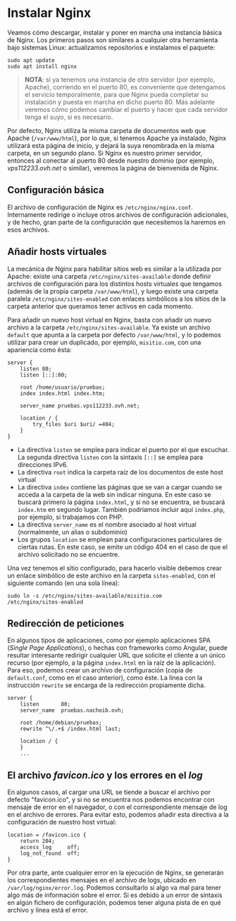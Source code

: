 # Instalar Nginx

Veamos cómo descargar, instalar y poner en marcha una instancia básica de Nginx. Los primeros pasos son similares a cualquier otra herramienta bajo sistemas Linux: actualizamos repositorios e instalamos el paquete:

```
sudo apt update
sudo apt install nginx
```

> **NOTA**: si ya tenemos una instancia de otro servidor (por ejemplo, Apache), corriendo en el puerto 80, es conveniente que detengamos el servicio temporalmente, para que Nginx pueda completar su instalación y puesta en marcha en dicho puerto 80. Más adelante veremos cómo podemos cambiar el puerto y hacer que cada servidor tenga el suyo, si es necesario.

Por defecto, Nginx utiliza la misma carpeta de documentos web que Apache (`/var/www/html`), por lo que, si tenemos Apache ya instalado, Nginx utilizará esta página de inicio, y dejará la suya renombrada en la misma carpeta, en un segundo plano. Si Nginx es nuestro primer servidor, entonces al conectar al puerto 80 desde nuestro dominio (por ejemplo, *vps112233.ovh.net* o similar), veremos la página de bienvenida de Nginx.

## Configuración básica

El archivo de configuración de Nginx es `/etc/nginx/nginx.conf`. Internamente redirige o incluye otros archivos de configuración adicionales, y de hecho, gran parte de la configuración que necesitemos la haremos en esos archivos.

## Añadir hosts virtuales

La mecánica de Nginx para habilitar sitios web es similar a la utilizada por Apache: existe una carpeta `/etc/nginx/sites-available` donde definir archivos de configuración para los distintos hosts virtuales que tengamos (además de la propia carpeta `/var/www/html`), y luego existe una carpeta paralela `/etc/nginx/sites-enabled` con enlaces simbólicos a los sitios de la carpeta anterior que queramos tener activos en cada momento.

Para añadir un nuevo host virtual en Nginx, basta con añadir un nuevo archivo a la carpeta `/etc/nginx/sites-available`. Ya existe un archivo `default` que apunta a la carpeta por defecto `/var/www/html`, y lo podemos utilizar para crear un duplicado, por ejemplo, `misitio.com`, con una apariencia como ésta:

```
server {
    listen 80;
    listen [::]:80;

    root /home/usuario/pruebas;
    index index.html index.htm;

    server_name pruebas.vps112233.ovh.net;

    location / {
        try_files $uri $uri/ =404;
    }
}
```

* La directiva `listen` se emplea para indicar el puerto por el que escuchar. La segunda directiva `listen` con la sintaxis `[::]` se emplea para direcciones IPv6.
* La directiva `root` indica la carpeta raíz de los documentos de este host virtual
* La directiva `index` contiene las páginas que se van a cargar cuando se acceda a la carpeta de la web sin indicar ninguna. En este caso se buscará primero la página `index.html`, y si no se encuentra, se buscará `index.htm` en segundo lugar. También podríamos incluir aquí `index.php`, por ejemplo, si trabajamos con PHP.
* La directiva `server_name` es el nombre asociado al host virtual (normalmente, un alias o subdominio)
* Los grupos `location` se emplean para configuraciones particulares de ciertas rutas. En este caso, se emite un código 404 en el caso de que el archivo solicitado no se encuentre.

Una vez tenemos el sitio configurado, para hacerlo visible debemos crear un enlace simbólico de este archivo en la carpeta `sites-enabled`, con el siguiente comando (en una sola línea):

```
sudo ln -s /etc/nginx/sites-available/misitio.com 
/etc/nginx/sites-enabled
```

## Redirección de peticiones

En algunos tipos de aplicaciones, como por ejemplo aplicaciones SPA (*Single Page Applications*), o hechas con frameworks como Angular, puede resultar interesante redirigir cualquier URL que solicite el cliente a un único recurso (por ejemplo, a la página `index.html` en la raíz de la aplicación). Para eso, podemos crear un archivo de configuración (copia de `default.conf`, como en el caso anterior), como éste. La línea con la instrucción `rewrite` se encarga de la redirección propiamente dicha.

```
server {
    listen       80;
    server_name  pruebas.nachoib.ovh;

    root /home/debian/pruebas;
    rewrite ^\/.+$ /index.html last;

    location / {
    }
    ...
```

## El archivo *favicon.ico* y los errores en el *log*

En algunos casos, al cargar una URL se tiende a buscar el archivo por defecto "favicon.ico", y si no se encuentra nos podemos encontrar con mensaje de error en el navegador, o con el correspondiente mensaje de log en el archivo de errores. Para evitar esto, podemos añadir esta directiva a la configuración de nuestro host virtual:

```
location = /favicon.ico {
    return 204;
    access_log     off;
    log_not_found  off;
}
```

Por otra parte, ante cualquier error en la ejecución de Nginx, se generarán los correspondientes mensajes en el archivo de logs, ubicado en `/var/log/nginx/error.log`. Podemos consultarlo si algo va mal para tener algo más de información sobre el error. Si es debido a un error de sintaxis en algún fichero de configuración, podemos tener alguna pista de en qué archivo y línea está el error.